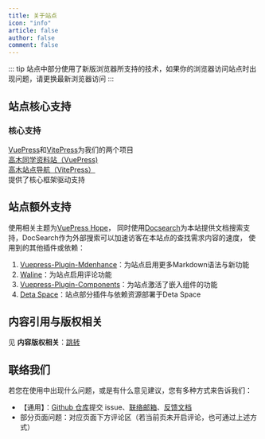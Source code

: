 ```yaml
---
title: 关于站点
icon: "info"
article: false
author: false
comment: false
---
```

::: tip
站点中部分使用了新版浏览器所支持的技术，如果你的浏览器访问站点时出现问题，请更换最新浏览器访问
:::

## **站点核心支持**
### 核心支持 
[VuePress](https://vuepress.js.org)和[VitePress](https://vitepress.dev/)为我们的两个项目  
[高木同学资料站（VuePress)](https://wiki.takagi3.cn)  
[高木站点导航（VitePress）](https://takagi3.cn)  
提供了核心框架驱动支持  

## **站点额外支持**
使用相关主题为[VuePress Hope](https://theme-hope.vuejs.press)，
同时使用[Docsearch](https://docsearch.algolia.com/)为本站提供文档搜索支持，DocSearch作为外部搜索可以加速访客在本站点的查找需求内容的速度，
使用到的其他插件或依赖：
1. [Vuepress-Plugin-Mdenhance](https://plugin-md-enhance.vuejs.press/zh/)：为站点启用更多Markdown语法与新功能
2. [Waline](https://waline.js.org)：为站点启用评论功能
3. [Vuepress-Plugin-Components](https://plugin-components.vuejs.press/)：为站点激活了嵌入组件的功能  
4. [Deta Space](https://deta.space)：站点部分插件与依赖资源部署于Deta Space

## **内容引用与版权相关**
见 <HopeIcon icon="copyright" color="blue" /> **内容版权相关**：[跳转](https://wiki.takagi3.cn/other/License.html)

## **联络我们**
若您在使用中出现什么问题，或是有什么意见建议，您有多种方式来告诉我们：
- 【通用】：[Github 仓库](https://github.com/TakagisanReposOrg/VuePress-TakagiWiki)提交 issue、[联络邮箱](mailto:feedback@takagi3.cn)、[反馈文档](https://docs.qq.com/form/page/DTlRZSU9RVE1YcEZW?u=3f2a61a5441245c7831c8b16bf0b34d4)
- 部分页面问题：对应页面下方评论区（若当前页未开启评论，也可通过上述方式）
